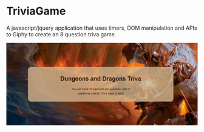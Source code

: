 # TriviaGame
A javascript/jquery application that uses timers, DOM manipulation and APIs to Giphy to create an 8 question triva game.

[![Watch the video](/assets/images/Screenshot_1.png)](https://youtu.be/nDe7r0mGznc)
